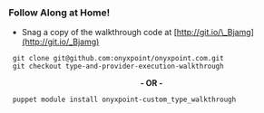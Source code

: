 ### Follow Along at Home!

  - Snag a copy of the walkthrough code at [http://git.io/\_Bjamg](http://git.io/_Bjamg)

```
 git clone git@github.com:onyxpoint/onyxpoint.com.git
 git checkout type-and-provider-execution-walkthrough
```

<div align="center">

**- OR -**

</div>


```
 puppet module install onyxpoint-custom_type_walkthrough
```
